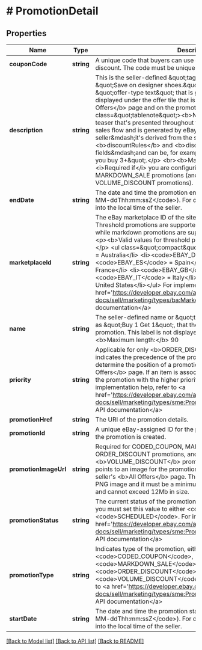 # # PromotionDetail

## Properties

Name | Type | Description | Notes
------------ | ------------- | ------------- | -------------
**couponCode** | **string** | A unique code that buyers can use during checkout to receive a discount. The code must be unique across eBay. | [optional]
**description** | **string** | This is the seller-defined \&quot;tag line\&quot; for the offer, such as \&quot;Save on designer shoes.\&quot; Tag lines appear under the \&quot;offer-type text\&quot; that is generated for a promotion and displayed under the offer tile that is shown on the seller&#39;s &lt;b&gt;All Offers&lt;/b&gt; page and on the promotion&#39;s event page.  &lt;p class&#x3D;\&quot;tablenote\&quot;&gt;&lt;b&gt;Note:&lt;/b&gt; Offer-type text is a teaser that&#39;s presented throughout the buyer&#39;s journey through the sales flow and is generated by eBay. This text is not editable by the seller&amp;mdash;it&#39;s derived from the settings in the &lt;b&gt;discountRules&lt;/b&gt; and &lt;b&gt;discountSpecification&lt;/b&gt; fields&amp;mdash;and can be, for example, \&quot;Extra 20% off when you buy 3+\&quot;.&lt;/p&gt;  &lt;br&gt;&lt;b&gt;Maximum length:&lt;/b&gt; 50 &lt;br&gt;&lt;br&gt;&lt;i&gt;Required if&lt;/i&gt; you are configuring ORDER_DISCOUNT or MARKDOWN_SALE promotions (and not valid for VOLUME_DISCOUNT promotions). | [optional]
**endDate** | **string** | The date and time the promotion ends in UTC format (&lt;code&gt;yyyy-MM-ddThh:mm:ssZ&lt;/code&gt;). For display purposes, convert this time into the local time of the seller. | [optional]
**marketplaceId** | **string** | The eBay marketplace ID of the site where the promotion is hosted. Threshold promotions are supported on a select set of marketplaces while markdown promotions are supported on all eBay marketplaces. &lt;p&gt;&lt;b&gt;Valid values for threshold promotions are as follows:&lt;/b&gt;&lt;/p&gt;  &lt;ul class&#x3D;\&quot;compact\&quot;&gt;&lt;li&gt;&lt;code&gt;EBAY_AU&lt;/code&gt; &#x3D; Australia&lt;/li&gt; &lt;li&gt;&lt;code&gt;EBAY_DE&lt;/code&gt; &#x3D; Germany&lt;/li&gt; &lt;li&gt;&lt;code&gt;EBAY_ES&lt;/code&gt; &#x3D; Spain&lt;/li&gt; &lt;li&gt;&lt;code&gt;EBAY_FR&lt;/code&gt; &#x3D; France&lt;/li&gt; &lt;li&gt;&lt;code&gt;EBAY_GB&lt;/code&gt; &#x3D; Great Britain&lt;/li&gt; &lt;li&gt;&lt;code&gt;EBAY_IT&lt;/code&gt; &#x3D; Italy&lt;/li&gt; &lt;li&gt;&lt;code&gt;EBAY_US&lt;/code&gt; &#x3D; United States&lt;/li&gt;&lt;/ul&gt; For implementation help, refer to &lt;a href&#x3D;&#39;https://developer.ebay.com/api-docs/sell/marketing/types/ba:MarketplaceIdEnum&#39;&gt;eBay API documentation&lt;/a&gt; | [optional]
**name** | **string** | The seller-defined name or \&quot;title\&quot; of the promotion, such as \&quot;Buy 1 Get 1\&quot;, that the seller can use to identify a promotion. This label is not displayed in end-user flows.  &lt;br&gt;&lt;br&gt;&lt;b&gt;Maximum length:&lt;/b&gt; 90 | [optional]
**priority** | **string** | Applicable for only &lt;b&gt;ORDER_DISCOUNT&lt;/b&gt; promotions, this field indicates the precedence of the promotion, which is used to determine the position of a promotion on the seller&#39;s &lt;b&gt;All Offers&lt;/b&gt; page. If an item is associated with multiple promotions, the promotion with the higher priority takes precedence. For implementation help, refer to &lt;a href&#x3D;&#39;https://developer.ebay.com/api-docs/sell/marketing/types/sme:PromotionPriorityEnum&#39;&gt;eBay API documentation&lt;/a&gt; | [optional]
**promotionHref** | **string** | The URI of the promotion details. | [optional]
**promotionId** | **string** | A unique eBay-assigned ID for the promotion that&#39;s generated when the promotion is created. | [optional]
**promotionImageUrl** | **string** | Required for CODED_COUPON, MARKDOWN_SALE, and ORDER_DISCOUNT promotions, and not applicable for &lt;b&gt;VOLUME_DISCOUNT&lt;/b&gt; promotions, this field is a URL that points to an image for the promotion. This image is displayed on the seller&#39;s &lt;b&gt;All Offers&lt;/b&gt; page. The URL must point to either JPEG or PNG image and it must be a minimum of 500x500 pixels in dimension and cannot exceed 12Mb in size. | [optional]
**promotionStatus** | **string** | The current status of the promotion. When creating a new promotion, you must set this value to either &lt;code&gt;DRAFT&lt;/code&gt; or &lt;code&gt;SCHEDULED&lt;/code&gt;. For implementation help, refer to &lt;a href&#x3D;&#39;https://developer.ebay.com/api-docs/sell/marketing/types/sme:PromotionStatusEnum&#39;&gt;eBay API documentation&lt;/a&gt; | [optional]
**promotionType** | **string** | Indicates type of the promotion, either &lt;code&gt;CODED_COUPON&lt;/code&gt;, &lt;code&gt;MARKDOWN_SALE&lt;/code&gt;, &lt;code&gt;ORDER_DISCOUNT&lt;/code&gt;, or &lt;code&gt;VOLUME_DISCOUNT&lt;/code&gt;. For implementation help, refer to &lt;a href&#x3D;&#39;https://developer.ebay.com/api-docs/sell/marketing/types/sme:PromotionTypeEnum&#39;&gt;eBay API documentation&lt;/a&gt; | [optional]
**startDate** | **string** | The date and time the promotion starts in UTC format (&lt;code&gt;yyyy-MM-ddThh:mm:ssZ&lt;/code&gt;). For display purposes, convert this time into the local time of the seller. | [optional]

[[Back to Model list]](../../README.md#models) [[Back to API list]](../../README.md#endpoints) [[Back to README]](../../README.md)
